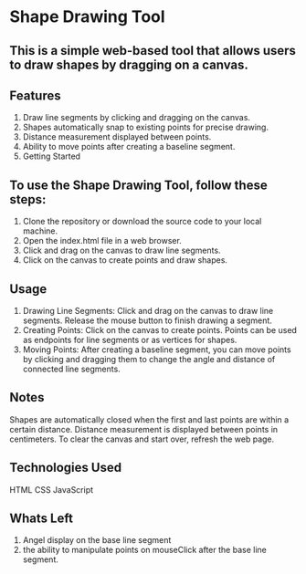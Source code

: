 # Shape Drawing Tool

## This is a simple web-based tool that allows users to draw shapes by dragging on a canvas.

## Features

1. Draw line segments by clicking and dragging on the canvas.
2. Shapes automatically snap to existing points for precise drawing.
3. Distance measurement displayed between points.
4. Ability to move points after creating a baseline segment.
5. Getting Started

## To use the Shape Drawing Tool, follow these steps:

1. Clone the repository or download the source code to your local machine.
2. Open the index.html file in a web browser.
3. Click and drag on the canvas to draw line segments.
4. Click on the canvas to create points and draw shapes.

## Usage

1. Drawing Line Segments: Click and drag on the canvas to draw line segments. Release the mouse button to finish drawing a segment.
2. Creating Points: Click on the canvas to create points. Points can be used as endpoints for line segments or as vertices for shapes.
3. Moving Points: After creating a baseline segment, you can move points by clicking and dragging them to change the angle and distance of connected line segments.

## Notes

Shapes are automatically closed when the first and last points are within a certain distance.
Distance measurement is displayed between points in centimeters.
To clear the canvas and start over, refresh the web page.

## Technologies Used

HTML
CSS
JavaScript

## Whats Left

1. Angel display on the base line segment
2. the ability to manipulate points on mouseClick after the base line segment.
